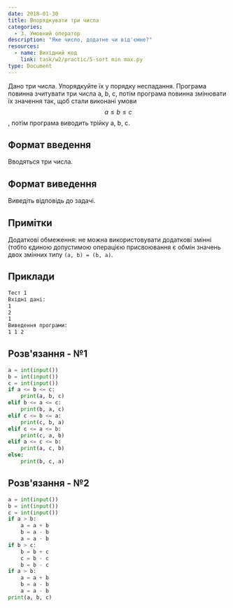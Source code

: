 ```yaml
---
date: 2018-01-30
title: Впорядкувати три числа
categories:
  - 3. Умовний оператор
description: "Яке число, додатне чи від'ємне?"
resources:
  - name: Вихідний код
    link: task/w2/practic/5-sort min max.py
type: Document
---
```


Дано три числа. Упорядкуйте їх у порядку неспадання. Програма повинна зчитувати три числа a, b, c, потім програма повинна змінювати їх значення так, щоб стали виконані умови $$a ≤ b ≤ c$$, потім програма виводить трійку a, b, c.
                                                                                         
## Формат введення                                                                          
                                                                                         
Вводяться три числа.                                                              
                                                                                         
## Формат виведення                                                                         
                                                                                          
Виведіть відповідь до задачі.                                                            
                                                                                          
## Примітки                                                                                 
                                                                                          
Додаткові обмеження: не можна використовувати додаткові змінні (тобто єдиною допустимою операцією присвоювання є обмін значень двох змінних типу `(a, b) = (b, a)`.  

## Приклади

```bash
Тест 1
Вхідні дані:
1
2
1
Виведення програми:
1 1 2 
```

## Розв'язання - №1

```python
a = int(input())
b = int(input())
c = int(input())
if a <= b <= c:
    print(a, b, c)
elif b <= a <= c:
    print(b, a, c)
elif c <= b <= a:
    print(c, b, a)
elif c <= a <= b:
    print(c, a, b)
elif a <= c <= b:
    print(a, c, b)
else:
    print(b, c, a)  
```

## Розв'язання - №2

```python
a = int(input())
b = int(input())
c = int(input())
if a > b:
    a = a + b
    b = a - b
    a = a - b
if b > c:
    b = b + c
    c = b - c
    b = b - c
if a > b:
    a = a + b
    b = a - b
    a = a - b
print(a, b, c)  
```
